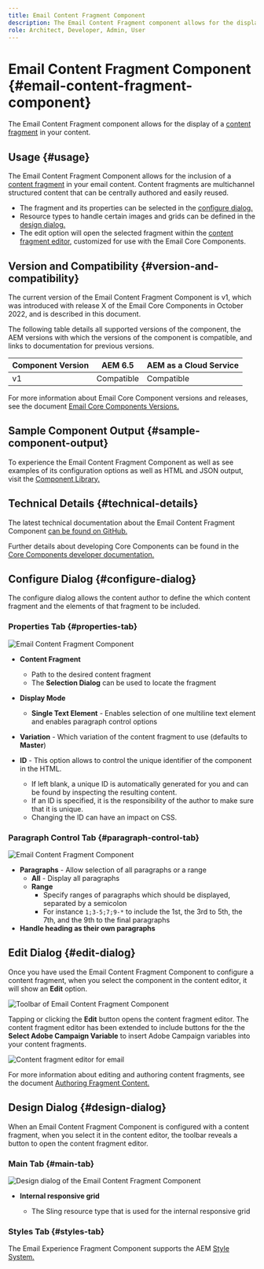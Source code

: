 ```yaml
---
title: Email Content Fragment Component
description: The Email Content Fragment component allows for the display of a content fragment in your content.
role: Architect, Developer, Admin, User
---
```


# Email Content Fragment Component {#email-content-fragment-component}

The Email Content Fragment component allows for the display of a [content fragment](https://experienceleague.adobe.com/docs/experience-manager-cloud-service/assets/content-fragments/content-fragments.html) in your content.

## Usage {#usage}

The Email Content Fragment Component allows for the inclusion of a [content fragment](https://experienceleague.adobe.com/docs/experience-manager-cloud-service/assets/content-fragments/content-fragments.html) in your email content. Content fragments are multichannel structured content that can be centrally authored and easily reused.

* The fragment and its properties can be selected in the [configure dialog.](#configure-dialog)
* Resource types to handle certain images and grids can be defined in the [design dialog.](#design-dialog)
* The edit option will open the selected fragment within the [content fragment editor,](#edit-dialog) customized for use with the Email Core Components.

## Version and Compatibility {#version-and-compatibility}

The current version of the Email Content Fragment Component is v1, which was introduced with release X of the Email Core Components in October 2022, and is described in this document.

The following table details all supported versions of the component, the AEM versions with which the versions of the component is compatible, and links to documentation for previous versions.

|Component Version|AEM 6.5|AEM as a Cloud Service|
|---|---|---|
|v1|Compatible|Compatible|

For more information about Email Core Component versions and releases, see the document [Email Core Components Versions.](/help/email/versions.md)

## Sample Component Output {#sample-component-output}

To experience the Email Content Fragment Component as well as see examples of its configuration options as well as HTML and JSON output, visit the [Component Library.](https://adobe.com/go/aem_cmp_library_email_cf)

## Technical Details {#technical-details}

The latest technical documentation about the Email Content Fragment Component [can be found on GitHub.](https://adobe.com/go/aem_cmp_tech_email_cf_v1)

Further details about developing Core Components can be found in the [Core Components developer documentation.](/help/developing/overview.md)

## Configure Dialog {#configure-dialog}

The configure dialog allows the content author to define the which content fragment and the elements of that fragment to be included.

### Properties Tab {#properties-tab}

![Email Content Fragment Component](/help/email/assets/email-content-fragment-edit-properties.png)

* **Content Fragment**

  * Path to the desired content fragment
  * The **Selection Dialog** can be used to locate the fragment

* **Display Mode**
  * **Single Text Element** - Enables selection of one multiline text element and enables paragraph control options
* **Variation** - Which variation of the content fragment to use (defaults to **Master**)

* **ID** - This option allows to control the unique identifier of the component in the HTML.
  * If left blank, a unique ID is automatically generated for you and can be found by inspecting the resulting content.
  * If an ID is specified, it is the responsibility of the author to make sure that it is unique.
  * Changing the ID can have an impact on CSS.

### Paragraph Control Tab {#paragraph-control-tab}

![Email Content Fragment Component](/help/assets/content-fragment-edit-paragraph.png)

* **Paragraphs** - Allow selection of all paragraphs or a range
  * **All** - Display all paragraphs
  * **Range**
    * Specify ranges of paragraphs which should be displayed, separated by a semicolon
    * For instance `1;3-5;7;9-*` to include the 1st, the 3rd to 5th, the 7th, and the 9th to the final paragraphs
* **Handle heading as their own paragraphs**

## Edit Dialog {#edit-dialog}

Once you have used the Email Content Fragment Component to configure a content fragment, when you select the component in the content editor, it will show an **Edit** option.

![Toolbar of Email Content Fragment Component](/help/email/assets/email-content-fragment-edit-toolbar.png)

Tapping or clicking the **Edit** button opens the content fragment editor. The content fragment editor has been extended to include buttons for the the **Select Adobe Campaign Variable** to insert Adobe Campaign variables into your content fragments.

![Content fragment editor for email](/help/email/assets/email-content-fragment-editor.png)

For more information about editing and authoring content fragments, see the document [Authoring Fragment Content.](https://experienceleague.adobe.com/docs/experience-manager-cloud-service/content/assets/content-fragments/content-fragments-variations.html)

## Design Dialog {#design-dialog}

When an Email Content Fragment Component is configured with a content fragment, when you select it in the content editor, the toolbar reveals a button to open the content fragment editor.


### Main Tab {#main-tab}

![Design dialog of the Email Content Fragment Component](/help/email/assets/email-content-fragment-design.png)

* **Internal responsive grid**

  * The Sling resource type that is used for the internal responsive grid

### Styles Tab {#styles-tab}

The Email Experience Fragment Component supports the AEM [Style System.](/help/get-started/authoring.md#component-styling)
